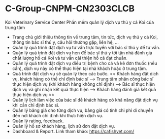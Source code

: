 # C-Group-CNPM-CN2303CLCB

Koi Veterinary Service Center
Phần mềm quản lý dịch vụ thú y cá Koi của trung tâm

- Trang chủ giới thiệu thông tin về trung tâm, tin tức, dịch vụ thú y cá Koi, thông tin bác sĩ thú y, câu hỏi thường gặp, liên hệ,
...
- Quản lý quá trình đặt dịch vụ tư vấn trực tuyến với bác sĩ thú y để tư vấn.
- Quản lý quá trình đặt dịch vụ hẹn để bác sĩ thú y tới tận nhà đánh giá chất lượng hồ cá Koi và tư vấn cải thiện hồ cá đạt
chuẩn.
- Quản lý quá trình đặt dịch vụ điều trị bệnh cho cá và kê đơn thuốc (nếu cần), dịch vụ này có thể thực hiện tại nhà khách
hoặc ở trung tâm.
- Quá trình đặt dịch vụ sẽ quản lý theo các bước.
 << Khách hàng đặt dịch vụ, khách hàng có thể chỉ định bác sĩ --> Trung tâm phân công bác sĩ thực hiện dịch vụ (khi khách
hàng không chỉ định) --> Bác sĩ thực hiện dịch vụ và ghi nhận kết quả thực hiện --> Khách hàng đánh giá kết quả thực hiện dịch
vụ >>
- Quản lý lịch làm việc của bác sĩ để khách hàng có khả năng đặt dịch vụ khi cần chỉ định bác sĩ.
- Quản lý bảng giá cho từng dịch vụ, bảng giá có tính chi phí di chuyển đến nơi khách chỉ định khi thực hiện dịch vụ.
- Quản lý rating, feedback.
- Quản lý hồ sơ khách hàng, lịch sử đơn đặt dịch vụ.
- Dashboard & Report.
Link tham khảo: https://cafishvet.com/
